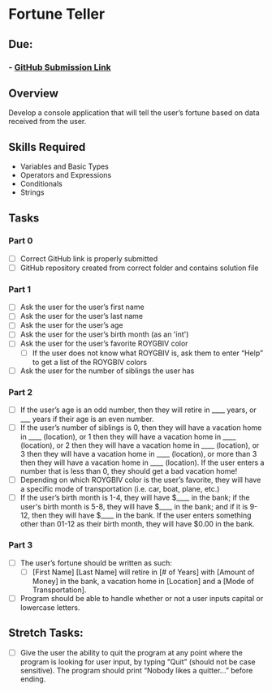 # Fortune Teller
## Due:
### - [GitHub Submission Link](https://docs.google.com/forms/d/e/1FAIpQLScUEvl_ZgH_OgBu0zbg_WIvB6zBSkkXh7wfxqjv4LwLdBDxLg/viewform)

## Overview
Develop a console application that will tell the user’s fortune based on data received from the user.

## Skills Required
-  Variables and Basic Types
-  Operators and Expressions
-  Conditionals
-  Strings

## Tasks

### Part 0
- [ ] Correct GitHub link is properly submitted
- [ ] GitHub repository created from correct folder and contains solution file

### Part 1
- [ ] Ask the user for the user’s first name
- [ ] Ask the user for the user’s last name
- [ ] Ask the user for the user’s age
- [ ] Ask the user for the user’s birth month (as an 'int')
- [ ] Ask the user for the user’s favorite ROYGBIV color
  - [ ] If the user does not know what ROYGBIV is, ask them to enter “Help” to get a list of the ROYGBIV colors
- [ ] Ask the user for the number of siblings the user has

### Part 2
- [ ] If the user’s age is an odd number, then they will retire in ____ years, or ___ years if their age is an even number.
- [ ] If the user’s number of siblings is 0, then they will have a vacation home in ____ (location), or 1 then they will have a vacation home in ____ (location), or 2 then they will have a vacation home in ____ (location), or 3 then they will have a vacation home in ____ (location), or more than 3 then they will have a vacation home in ____ (location). If the user enters a number that is less than 0, they should get a bad vacation home!
- [ ] Depending on which ROYGBIV color is the user’s favorite, they will have a specific mode of transportation (i.e. car, boat, plane, etc.)
- [ ] If the user’s birth month is 1-4, they will have $____ in the bank; if the user's birth month is 5-8, they will have $____ in the bank; and if it is 9-12, then they will have $____ in the bank. If the user enters something other than 01-12 as their birth month, they will have $0.00 in the bank.

### Part 3
- [ ] The user’s fortune should be written as such:
  - [ ] [First Name] [Last Name] will retire in [# of Years] with [Amount of Money] in the bank, a vacation home in [Location] and a [Mode of Transportation].
- [ ] Program should be able to handle whether or not a user inputs capital or lowercase letters.

## Stretch Tasks:
- [ ] Give the user the ability to quit the program at any point where the program is looking for user input, by typing “Quit” (should not be case sensitive). The program should print “Nobody likes a quitter...” before ending.
